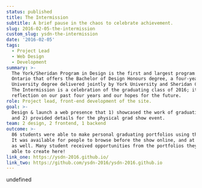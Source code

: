 ```yaml
---
status: published
title: The Intermission
subtitle: A brief pause in the chaos to celebrate achievement.
slug: 2016-02-05-the-intermission
custom_slug: ysdn-the-intermission
date: '2016-02-05'
tags:
  - Project Lead
  - Web Design
  - Development
summary: >-
  The York/Sheridan Program in Design is the first and largest program in
  Ontario that offers the Bachelor of Design Honours degree, a four-year
  University degree delivered jointly by York University and Sheridan College.
  The Intermission is a celebration of the graduating class of 2016; it is a
  reflection on our past four years and our hopes for the future.
role: Project lead, front-end development of the site.
goal: >-
  Design & launch a web presence that 1) showcased the work of graduating class
  and 2) provided details for the physical grad show event.
team: 2 design, 2 frontend, 1 backend
outcome: >-
  86 students were able to make personal graduating portfolios using the site.
  It was available for people to browse before the show online, and at the event
  as well. Many student received opportunities from the portfolios they were
  able to create here!
link_one: https://ysdn-2016.github.io/
link_two: https://github.com/ysdn-2016/ysdn-2016.github.io
---
```

undefined
